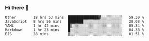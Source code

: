 ### Hi there 👋

<!--START_SECTION:waka-->
```text
Other        18 hrs 53 mins  ██████████████▓░░░░░░░░░░   59.30 % 
JavaScript   8 hrs 56 mins   ███████░░░░░░░░░░░░░░░░░░   28.08 % 
YAML         1 hr 42 mins    █▒░░░░░░░░░░░░░░░░░░░░░░░   05.34 % 
Markdown     1 hr 23 mins    █░░░░░░░░░░░░░░░░░░░░░░░░   04.38 % 
EJS          28 mins         ▒░░░░░░░░░░░░░░░░░░░░░░░░   01.51 % 
```
<!--END_SECTION:waka-->
